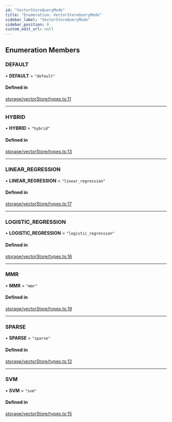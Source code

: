 ```yaml
---
id: "VectorStoreQueryMode"
title: "Enumeration: VectorStoreQueryMode"
sidebar_label: "VectorStoreQueryMode"
sidebar_position: 0
custom_edit_url: null
---
```


## Enumeration Members

### DEFAULT

• **DEFAULT** = ``"default"``

#### Defined in

[storage/vectorStore/types.ts:11](https://github.com/run-llama/LlamaIndexTS/blob/main/packages/core/src/storage/vectorStore/types.ts#L11)

___

### HYBRID

• **HYBRID** = ``"hybrid"``

#### Defined in

[storage/vectorStore/types.ts:13](https://github.com/run-llama/LlamaIndexTS/blob/main/packages/core/src/storage/vectorStore/types.ts#L13)

___

### LINEAR\_REGRESSION

• **LINEAR\_REGRESSION** = ``"linear_regression"``

#### Defined in

[storage/vectorStore/types.ts:17](https://github.com/run-llama/LlamaIndexTS/blob/main/packages/core/src/storage/vectorStore/types.ts#L17)

___

### LOGISTIC\_REGRESSION

• **LOGISTIC\_REGRESSION** = ``"logistic_regression"``

#### Defined in

[storage/vectorStore/types.ts:16](https://github.com/run-llama/LlamaIndexTS/blob/main/packages/core/src/storage/vectorStore/types.ts#L16)

___

### MMR

• **MMR** = ``"mmr"``

#### Defined in

[storage/vectorStore/types.ts:19](https://github.com/run-llama/LlamaIndexTS/blob/main/packages/core/src/storage/vectorStore/types.ts#L19)

___

### SPARSE

• **SPARSE** = ``"sparse"``

#### Defined in

[storage/vectorStore/types.ts:12](https://github.com/run-llama/LlamaIndexTS/blob/main/packages/core/src/storage/vectorStore/types.ts#L12)

___

### SVM

• **SVM** = ``"svm"``

#### Defined in

[storage/vectorStore/types.ts:15](https://github.com/run-llama/LlamaIndexTS/blob/main/packages/core/src/storage/vectorStore/types.ts#L15)
